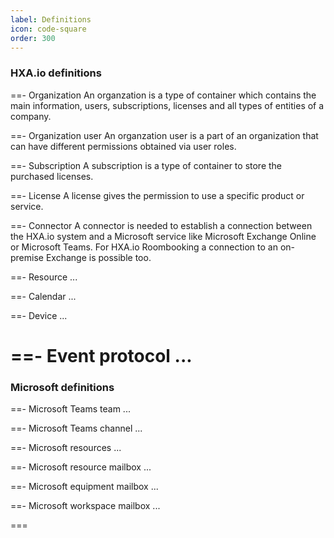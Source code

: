 ```yaml
---
label: Definitions
icon: code-square
order: 300
---
```


### HXA.io definitions

==- Organization
An organzation is a type of container which contains the main information, users, subscriptions, licenses and all types of entities of a company.

==- Organization user
An organzation user is a part of an organization that can have different permissions obtained via user roles.

==- Subscription
A subscription is a type of container to store the purchased licenses.

==- License
A license gives the permission to use a specific product or service.

==- Connector
A connector is needed to establish a connection between the HXA.io system and a Microsoft service like Microsoft Exchange Online or Microsoft Teams. For HXA.io Roombooking a connection to an on-premise Exchange is possible too.

==- Resource
...

==- Calendar
...

==- Device
...

==- Event protocol
...
===


### Microsoft definitions

==- Microsoft Teams team
...

==- Microsoft Teams channel
...

==- Microsoft resources
...

==- Microsoft resource mailbox
...

==- Microsoft equipment mailbox
...

==- Microsoft workspace mailbox
...

===
